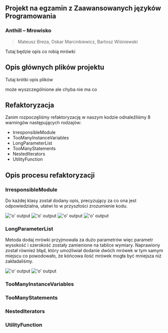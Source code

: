 
## Projekt na egzamin z Zaawansowanych języków Programowania
### Anthill – Mrowisko
> Mateusz Breza, Oskar Marcinkiewicz, Bartosz Wiśniewski

Tutaj będzie opis co robią mrówki 


## Opis głównych plików projektu

Tutaj krótki opis plików

może wyszczególnione ale chyba nie ma co


## Refaktoryzacja

Zanim rozpoczęliśmy refaktoryzację w naszym kodzie odnaleźliśmy 8 warningów następujących rodzajów:
- IrresponsibleModule
- TooManyInstanceVariables
- LongParameterList
- TooManyStatements
- NestedIterators
- UtilityFunction




## Opis procesu refaktoryzacji

### IrresponsibleModule

Do każdej klasy został dodany opis, precyzujący za co ona jest odpowiedzialna, ułatwi to w przyszłości zrozumienie kodu.

!['o' output](https://i.imgur.com/m1eYaEZ.png)
!['o' output](https://i.imgur.com/cQ0UTrD.png)
!['o' output](https://i.imgur.com/6bKRrl4.png)
!['o' output](https://i.imgur.com/qW5GEPh.png)

### LongParameterList

Metoda dodaj mrówki przyjmowała za dużo parametrów więc parametr wysokość i szerokość zostały zamienione na tablice wymiary.
Naprawiony został również błąd, który umożliwiał dodanie dwóch mrówek w tym samym miejscu co powodowało, że kóńcowa ilość mrówek mogła być mniejsza niż zakładaliśmy.

!['o' output](https://i.imgur.com/AtD5Jhg.png)
!['o' output](https://i.imgur.com/XBym7nV.png)
### TooManyInstanceVariables

### TooManyStatements

### NestedIterators

### UtilityFunction
